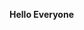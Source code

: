 <b>Hello Everyone</b>

<a src = "https://www.redbubble.com/i/poster/Funny-Python-programmer-Snake-Cartoon-by-naturesfancy/41293688.LVTDI">
